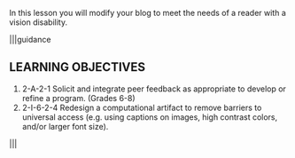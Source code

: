In this lesson you will modify your blog to meet the needs of a reader with a vision disability.

|||guidance
## LEARNING OBJECTIVES
1) 2-A-2-1 Solicit and integrate peer feedback as appropriate to develop or refine a program. (Grades 6-8)
2) 2-I-6-2-4 Redesign a computational artifact to remove barriers to universal access (e.g. using captions on images, high contrast colors, and/or larger font size).

|||
